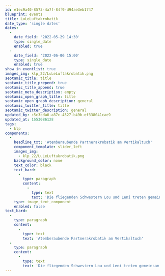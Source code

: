 ```yaml
---
id: e1ec9a40-8573-4a7f-84f9-d94ae3eb1747
blueprint: events
title: LuLeLuftakrobatik
date_type: 'single dates'
dates:
  -
    date_field: '2022-05-29 14:30'
    type: single_date
    enabled: true
  -
    date_field: '2022-06-06 15:00'
    type: single_date
    enabled: true
show_in_eventlist: true
images_img: klp_22/LuLeLuftakrobatik.png
seotamic_title: title
seotamic_title_prepend: true
seotamic_title_append: true
seotamic_meta_description: empty
seotamic_open_graph_title: title
seotamic_open_graph_description: general
seotamic_twitter_title: title
seotamic_twitter_description: general
updated_by: c5c3cda0-a87c-4527-b49b-ef338041cae9
updated_at: 1653086128
tags:
  - klp
components:
  -
    headline_txt: 'Atemberaubende Partnerakrobatik am Vertikaltuch'
    component_template: slider_left
    images_img:
      - klp_22/LuLeLuftakrobatik.png
    background_color: none
    text_color: black
    text_bard:
      -
        type: paragraph
        content:
          -
            type: text
            text: 'Die fliegenden Schwestern Lou und Leni treten gemeinsam in luftigen Höhen auf! Mit Charme und Freude verzaubern sie ihr Publikum… Staunen, Klatschen, selbst probieren!'
    type: image_text_component
    enabled: false
text_bard:
  -
    type: paragraph
    content:
      -
        type: text
        text: 'Atemberaubende Partnerakrobatik am Vertikaltuch'
  -
    type: paragraph
    content:
      -
        type: text
        text: 'Die fliegenden Schwestern Lou und Leni treten gemeinsam in luftigen Höhen auf! Mit Charme und Freude verzaubern sie ihr Publikum… Staunen, Klatschen, selbst probieren!'
---
```


